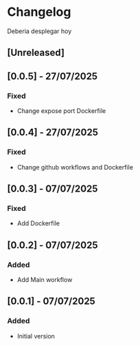 # Changelog
Deberia desplegar hoy

## [Unreleased]

## [0.0.5] - 27/07/2025
### Fixed
- Change expose port Dockerfile

## [0.0.4] - 27/07/2025
### Fixed
- Change github workflows and Dockerfile

## [0.0.3] - 07/07/2025
### Fixed
- Add Dockerfile

## [0.0.2] - 07/07/2025
### Added
- Add Main workflow

## [0.0.1] - 07/07/2025
### Added
- Initial version
